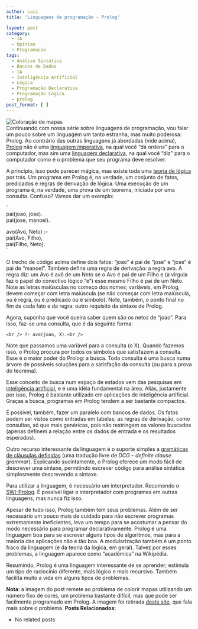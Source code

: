```yaml
---
author: Luiz
title: 'Linguagens de programação - Prolog'

layout: post
category:
  - IA
  - Opiniao
  - Programacao
tags:
  - Análise Sintática
  - Bancos de Dados
  - IA
  - Inteligência Artificial
  - Lógica
  - Programação Declarativa
  - Programação Lógica
  - prolog
post_format: [ ]
---
```

![Coloração de mapas][1]  
Continuando com nossa série sobre linguagens de programação, vou falar um pouco sobre um linguagem um tanto estranha, mas muito poderosa: Prolog. Ao contrário das outras linguagens já abordadas (vide acima), [Prolog][2] não é uma [linguagem imperativa][3], na qual você “dá ordens” para o computador, mas sim uma [linguagem declarativa][4], na qual você “diz” para o computador como é o problema que seu programa deve resolver.



A princípio, isso pode parecer mágica, mas existe toda uma [teoria de lógica][5] por trás. Um programa em Prolog é, na verdade, um conjunto de fatos, predicados e regras de derivação de lógica. Uma execução de um programa é, na verdade, uma prova de um teorema, iniciada por uma consulta. Confuso? Vamos dar um exemplo:

`<br />
pai(joao, jose).<br />
pai(jose, manoel).</p>
<p>avo(Avo, Neto) :-<br />
pai(Avo, Filho),<br />
pai(Filho, Neto).<br />
`

O trecho de código acima define dois fatos: “joao” é pai de “jose” e “jose” é pai de “manoel”. Também define uma regra de derivação: a regra avo. A regra diz: um Avo é avô de um Neto se o Avo é pai de um Filho e (a vírgula faz o papel do conectivo lógico “e”) esse mesmo Filho é pai de um Neto. Note as letras maiúsculas no começo dos nomes; variáveis, em Prolog, devem começar com letra maiúscula (se não começar com letra maiúscula, ou é regra, ou é predicado ou é símbolo). Note, também, o ponto final no fim de cada fato e da regra: outro requisito da sintaxe de Prolog.

Agora, suponha que você queira saber quem são os netos de “joao”. Para isso, faz-se uma consulta, que é da seguinte forma:

`<br />
?- avo(joao, X).<br />
`

Note que passamos uma variável para a consulta (o X). Quando fazemos isso, o Prolog procura por todos os símbolos que satisfazem a consulta. Esse é o maior poder do Prolog: a busca. Toda consulta é uma busca numa árvore de possíveis soluções para a satisfação da consulta (ou para a prova do teorema).

Esse conceito de busca num espaço de estados vem das pesquisas em [inteligência artificial][6], e é uma idéia fundamental na área. Aliás, justamente por isso, Prolog é bastante utilizado em aplicações de inteligência artificial. Graças a busca, programas em Prolog tendem a ser bastante compactos.

É possível, também, fazer um paralelo com bancos de dados. Os fatos podem ser vistos como entradas em tabelas; as regras de derivação, como consultas, só que mais genéricas, pois não restringem os valores buscados (apenas definem a relação entre os dados de entrada e os resultados esperados).

Outro recurso interessante da linguagem é o suporte simples a [gramáticas de cláusulas definidas][7] (uma tradução livre de *DCG – definite clause grammar*). Explicando sucintamente, o Prolog oferece um modo fácil de descrever uma sintaxe, permitindo escrever código para análise sintática simplesmente descrevendo a sintaxe.

Para utilizar a linguagem, é necessário um interpretador. Recomendo o [SWI-Prolog][8]. É possível ligar o interpretador com programas em outras linguagens, mas nunca fiz isso.

Apesar de tudo isso, Prolog também tem seus problemas. Além de ser necessário um pouco mais de cuidado para não escrever programas extremamente ineficientes, leva um tempo para se acostumar a pensar do modo necessário para programar declarativamente. Prolog é uma linguagem boa para se escrever alguns tipos de algoritmos, mas para a maioria das aplicações não é tão boa. A modularização também é um ponto fraco da linguagem (e da teoria da lógica, em geral). Talvez por esses problemas, a linguagem aparece como “acadêmica” na Wikipédia.

Resumindo, Prolog é uma linguagem interessante de se aprender; estimula um tipo de raciocínio diferente, mais lógico e mais recursivo. Também facilita muito a vida em alguns tipos de problemas.

**Nota**: a imagem do post remete ao problema de colorir mapas utilizando um número fixo de cores, um problema bastante difícil, mas que pode ser facilmente programado em Prolog. A imagem foi retirada [deste site][9], que fala mais sobre o problema. 
**Posts Relacionados:** 
*   No related posts












 [1]: http://vidageek.net/wp-content/uploads/2008/09/mapas-300x266.jpg "Coloração de mapas"
 [2]: http://pt.wikipedia.org/wiki/Prolog
 [3]: http://pt.wikipedia.org/wiki/Programa%C3%A7%C3%A3o_imperativa
 [4]: http://pt.wikipedia.org/wiki/Programa%C3%A7%C3%A3o_declarativa
 [5]: http://pt.wikipedia.org/wiki/Programa%C3%A7%C3%A3o_l%C3%B3gica
 [6]: http://pt.wikipedia.org/wiki/Intelig%C3%AAncia_artificial
 [7]: http://pt.wikipedia.org/wiki/Gram%C3%A1tica_de_cl%C3%A1usulas_definidas
 [8]: http://www.swi-prolog.org/
 [9]: http://www.lcad.icmc.usp.br/~nonato/ED/Coloracao/coloracao.html





